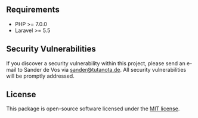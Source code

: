 ## Requirements

- PHP >= 7.0.0
- Laravel >= 5.5

## Security Vulnerabilities

If you discover a security vulnerability within this project, please send an e-mail to Sander de Vos via [sander@tutanota.de](mailto:sander@tutanota.de). All security vulnerabilities will be promptly addressed.

## License

This package is open-source software licensed under the [MIT license](https://opensource.org/licenses/MIT).
